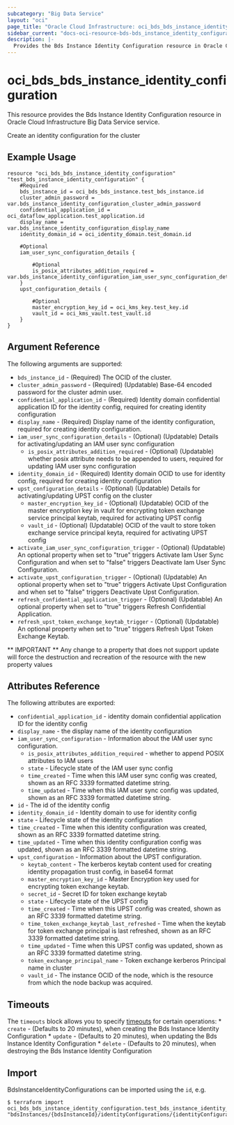 ```yaml
---
subcategory: "Big Data Service"
layout: "oci"
page_title: "Oracle Cloud Infrastructure: oci_bds_bds_instance_identity_configuration"
sidebar_current: "docs-oci-resource-bds-bds_instance_identity_configuration"
description: |-
  Provides the Bds Instance Identity Configuration resource in Oracle Cloud Infrastructure Big Data Service service
---
```


# oci_bds_bds_instance_identity_configuration
This resource provides the Bds Instance Identity Configuration resource in Oracle Cloud Infrastructure Big Data Service service.

Create an identity configuration for the cluster

## Example Usage

```hcl
resource "oci_bds_bds_instance_identity_configuration" "test_bds_instance_identity_configuration" {
	#Required
	bds_instance_id = oci_bds_bds_instance.test_bds_instance.id
	cluster_admin_password = var.bds_instance_identity_configuration_cluster_admin_password
	confidential_application_id = oci_dataflow_application.test_application.id
	display_name = var.bds_instance_identity_configuration_display_name
	identity_domain_id = oci_identity_domain.test_domain.id

	#Optional
	iam_user_sync_configuration_details {

		#Optional
		is_posix_attributes_addition_required = var.bds_instance_identity_configuration_iam_user_sync_configuration_details_is_posix_attributes_addition_required
	}
	upst_configuration_details {

		#Optional
		master_encryption_key_id = oci_kms_key.test_key.id
		vault_id = oci_kms_vault.test_vault.id
	}
}
```

## Argument Reference

The following arguments are supported:

* `bds_instance_id` - (Required) The OCID of the cluster.
* `cluster_admin_password` - (Required) (Updatable) Base-64 encoded password for the cluster admin user.
* `confidential_application_id` - (Required) Identity domain confidential application ID for the identity config, required for creating identity configuration
* `display_name` - (Required) Display name of the identity configuration, required for creating identity configuration.
* `iam_user_sync_configuration_details` - (Optional) (Updatable) Details for activating/updating an IAM user sync configuration
	* `is_posix_attributes_addition_required` - (Optional) (Updatable) whether posix attribute needs to be appended to users, required for updating IAM user sync configuration
* `identity_domain_id` - (Required) Identity domain OCID to use for identity config, required for creating identity configuration
* `upst_configuration_details` - (Optional) (Updatable) Details for activating/updating UPST config on the cluster
	* `master_encryption_key_id` - (Optional) (Updatable) OCID of the master encryption key in vault for encrypting token exchange service principal keytab, required for activating UPST config
	* `vault_id` - (Optional) (Updatable) OCID of the vault to store token exchange service principal keyta, required for activating UPST config
* `activate_iam_user_sync_configuration_trigger` - (Optional) (Updatable) An optional property when set to "true" triggers Activate Iam User Sync Configuration and when set to "false" triggers Deactivate Iam User Sync Configuration.
* `activate_upst_configuration_trigger` - (Optional) (Updatable) An optional property when set to "true" triggers Activate Upst Configuration and when set to "false" triggers Deactivate Upst Configuration.
* `refresh_confidential_application_trigger` - (Optional) (Updatable) An optional property when set to "true" triggers Refresh Confidential Application.
* `refresh_upst_token_exchange_keytab_trigger` - (Optional) (Updatable) An optional property when set to "true"  triggers Refresh Upst Token Exchange Keytab.


** IMPORTANT **
Any change to a property that does not support update will force the destruction and recreation of the resource with the new property values

## Attributes Reference

The following attributes are exported:

* `confidential_application_id` - identity domain confidential application ID for the identity config
* `display_name` - the display name of the identity configuration
* `iam_user_sync_configuration` - Information about the IAM user sync configuration.
	* `is_posix_attributes_addition_required` - whether to append POSIX attributes to IAM users
	* `state` - Lifecycle state of the IAM user sync config
	* `time_created` - Time when this IAM user sync config was created, shown as an RFC 3339 formatted datetime string.
	* `time_updated` - Time when this IAM user sync config was updated, shown as an RFC 3339 formatted datetime string.
* `id` - The id of the identity config
* `identity_domain_id` - Identity domain to use for identity config
* `state` - Lifecycle state of the identity configuration
* `time_created` - Time when this identity configuration was created, shown as an RFC 3339 formatted datetime string.
* `time_updated` - Time when this identity configuration config was updated, shown as an RFC 3339 formatted datetime string.
* `upst_configuration` - Information about the UPST configuration.
	* `keytab_content` - The kerberos keytab content used for creating identity propagation trust config, in base64 format
	* `master_encryption_key_id` - Master Encryption key used for encrypting token exchange keytab.
	* `secret_id` - Secret ID for token exchange keytab
	* `state` - Lifecycle state of the UPST config
	* `time_created` - Time when this UPST config was created, shown as an RFC 3339 formatted datetime string.
	* `time_token_exchange_keytab_last_refreshed` - Time when the keytab for token exchange principal is last refreshed, shown as an RFC 3339 formatted datetime string.
	* `time_updated` - Time when this UPST config was updated, shown as an RFC 3339 formatted datetime string.
	* `token_exchange_principal_name` - Token exchange kerberos Principal name in cluster
	* `vault_id` - The instance OCID of the node, which is the resource from which the node backup was acquired.

## Timeouts

The `timeouts` block allows you to specify [timeouts](https://registry.terraform.io/providers/oracle/oci/latest/docs/guides/changing_timeouts) for certain operations:
	* `create` - (Defaults to 20 minutes), when creating the Bds Instance Identity Configuration
	* `update` - (Defaults to 20 minutes), when updating the Bds Instance Identity Configuration
	* `delete` - (Defaults to 20 minutes), when destroying the Bds Instance Identity Configuration


## Import

BdsInstanceIdentityConfigurations can be imported using the `id`, e.g.

```
$ terraform import oci_bds_bds_instance_identity_configuration.test_bds_instance_identity_configuration "bdsInstances/{bdsInstanceId}/identityConfigurations/{identityConfigurationId}" 
```

